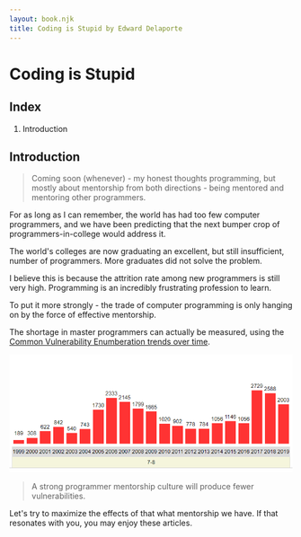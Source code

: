 ```yaml
---
layout: book.njk
title: Coding is Stupid by Edward Delaporte
---
```


# Coding is Stupid

## Index

1. Introduction

## Introduction

>Coming soon (whenever) - my honest thoughts programming, but mostly about mentorship from both directions - being mentored and mentoring other programmers.

For as long as I can remember, the world has had too few computer programmers, and we have been predicting that the next bumper crop of programmers-in-college would address it. 

The world's colleges are now graduating an excellent, but still insufficient, number of programmers. More graduates did not solve the problem.

I believe this is because the attrition rate among new programmers is still very high. Programming is an incredibly frustrating profession to learn.

To put it more strongly - the trade of computer programming is only hanging on by the force of effective mentorship. 

The shortage in master programmers can actually be measured, using the [Common Vulnerability Enumberation trends over time][1].

![CVE Trend 1999-2019 - A strong programmer mentorship culture will produce fewer vulnerabilities.](/img/book/cve_trend.PNG)

>A strong programmer mentorship culture will produce fewer vulnerabilities. 


[1]: https://www.cvedetails.com/cvss-score-charts.php?fromform=1&vendor_id=&product_id=&startdate=1999-05-03&enddate=2021-05-03

Let's try to maximize the effects of that what mentorship we have. If that resonates with you, you may enjoy these articles.